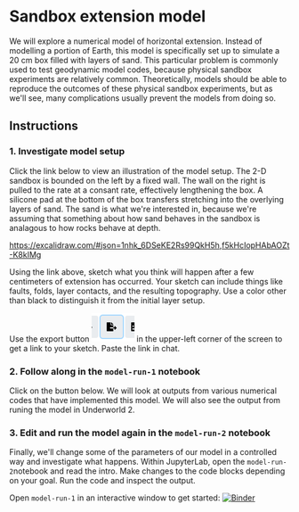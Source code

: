 # Sandbox extension model

We will explore a numerical model of horizontal extension.
Instead of modelling a portion of Earth, this model is specifically set up to simulate a 20 cm box filled with layers of sand.
This particular problem is commonly used to test geodynamic model codes, because physical sandbox experiments are relatively common.
Theoretically, models should be able to reproduce the outcomes of these physical sandbox experiments, but as we'll see, many complications usually prevent the models from doing so.

## Instructions

### 1. Investigate model setup

Click the link below to view an illustration of the model setup.
The 2-D sandbox is bounded on the left by a fixed wall.
The wall on the right is pulled to the rate at a consant rate, effectively lengthening the box.
A silicone pad at the bottom of the box transfers stretching into the overlying layers of sand.
The sand is what we're interested in, because we're assuming that something about how sand behaves in the sandbox is analagous to how rocks behave at depth.

https://excalidraw.com/#json=1nhk_6DSeKE2Rs99QkH5h,f5kHcIopHAbAOZt-K8kIMg

Using the link above, sketch what you think will happen after a few centimeters of extension has occurred.
Your sketch can include things like faults, folds, layer contacts, and the resulting topography. 
Use a color other than black to distinguish it from the initial layer setup.

Use the export button ![Export button](images/export.PNG) in the upper-left corner of the screen to get a link to your sketch. Paste the link in chat.

### 2. Follow along in the `model-run-1` notebook

Click on the button below.
We will look at outputs from various numerical codes that have implemented this model.
We will also see the output from runing the model in Underworld 2.

### 3. Edit and run the model again in the `model-run-2` notebook

Finally, we'll change some of the parameters of our model in a controlled way and investigate what happens.
Within JupyterLab, open the `model-run-2`notebook and read the intro.
Make changes to the code blocks depending on your goal.
Run the code and inspect the output.

Open `model-run-1` in an interactive window to get started: [![Binder](https://mybinder.org/badge_logo.svg)](https://mybinder.org/v2/gh/mitchellmcm27/test/main?labpath=model-run-1.ipynb)

